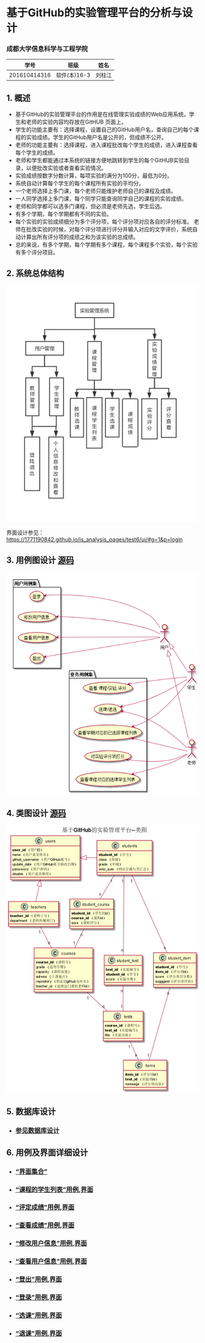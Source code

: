 ﻿﻿<!-- markdownlint-disable MD033-->
<!-- 禁止MD033类型的警告 https://www.npmjs.com/package/markdownlint -->

# 基于GitHub的实验管理平台的分析与设计

### 成都大学信息科学与工程学院

|学号|班级|姓名|
|:-------:|:-------------: | :----------:|
|201610414316|软件(本)16-3|刘柱江|

## 1. 概述
- 基于GitHub的实验管理平台的作用是在线管理实验成绩的Web应用系统。学生和老师的实验内容均存放在GitHUB
页面上。
- 学生的功能主要有：选择课程，设置自己的GitHub用户名，查询自己的每个课程的实验成绩。学生的GitHub用户名是公开的，但成绩不公开。
- 老师的功能主要有：选择课程，进入课程批改每个学生的成绩，进入课程查看每个学生的成绩。
- 老师和学生都能通过本系统的链接方便地跳转到学生的每个GitHUB实验目录，以便批改实验或者查看实验情况。
- 实验成绩按数字分数计算，每项实验的满分为100分，最低为0分。
- 系统自动计算每个学生的每个课程所有实验的平均分。
- 一个老师选择上多门课，每个老师只能维护老师自己的课程及成绩。
- 一人同学选择上多门课，每个同学只能查询同学自己的课程的实验成绩。
- 老师和同学都可以选多门课程，但必须是老师先选，学生后选。
- 有多个学期，每个学期都有不同的实验。
- 每个实验的实验成绩细分为多个评分项，每个评分项对应各自的评分标准。 老师在批改实验的时候，对每个评分项进行评分并输入对应的文字评价，系统自动计算出所有评分项的成绩之和为该实验的总成绩。
- 总的来说，有多个学期，每个学期有多个课程，每个课程多个实验，每个实验有多个评分项目。
    
   
## 2. 系统总体结构
![](系统结构.png)

界面设计参见：https://1771190842.github.io/is_analysis_pages/test6/ui/#g=1&p=login
    
## 3. 用例图设计 [源码](src/系统用例.puml)
![](系统用例图.png)

## 4. 类图设计 [源码](src/类图.puml)
![](./类图.png)

## 5. 数据库设计
- ### [参见数据库设计](./数据库设计.md)

## 6. 用例及界面详细设计
- ### [“界面集合”](https://1771190842.github.io/is_analysis_pages/test6/ui/#g=1&p=home)
- ### [“课程的学生列表”用例](./用例/课程学生列表.md),[界面](https://1771190842.github.io/is_analysis_pages/test6/ui/course-students.html)
- ### [“评定成绩”用例](./用例/成绩评分.md),[界面](https://1771190842.github.io/is_analysis_pages/test6/ui/test.html)
- ### [“查看成绩”用例](./用例/查看成绩.md),[界面](https://1771190842.github.io/is_analysis_pages/test6/ui/test.html)
- ### [“修改用户信息”用例](./用例/修改用户信息.md),[界面](https://1771190842.github.io/is_analysis_pages/test6/ui/change-message.html)
- ### [“查看用户信息”用例](./用例/查看用户信息.md),[界面](https://1771190842.github.io/is_analysis_pages/test6/ui/self-message.html)
- ### [“登出”用例](./用例/登出.md),[界面](https://1771190842.github.io/is_analysis_pages/test6/ui/top.html)
- ### [“登录”用例](./用例/登录.md),[界面](https://1771190842.github.io/is_analysis_pages/test6/ui/top.html)
- ### [“选课”用例](./用例/选课.md),[界面](https://1771190842.github.io/is_analysis_pages/test6/ui/courses-list.html)
- ### [“退课”用例](./用例/退选.md),[界面](https://1771190842.github.io/is_analysis_pages/test6/ui/courses-list.html)
